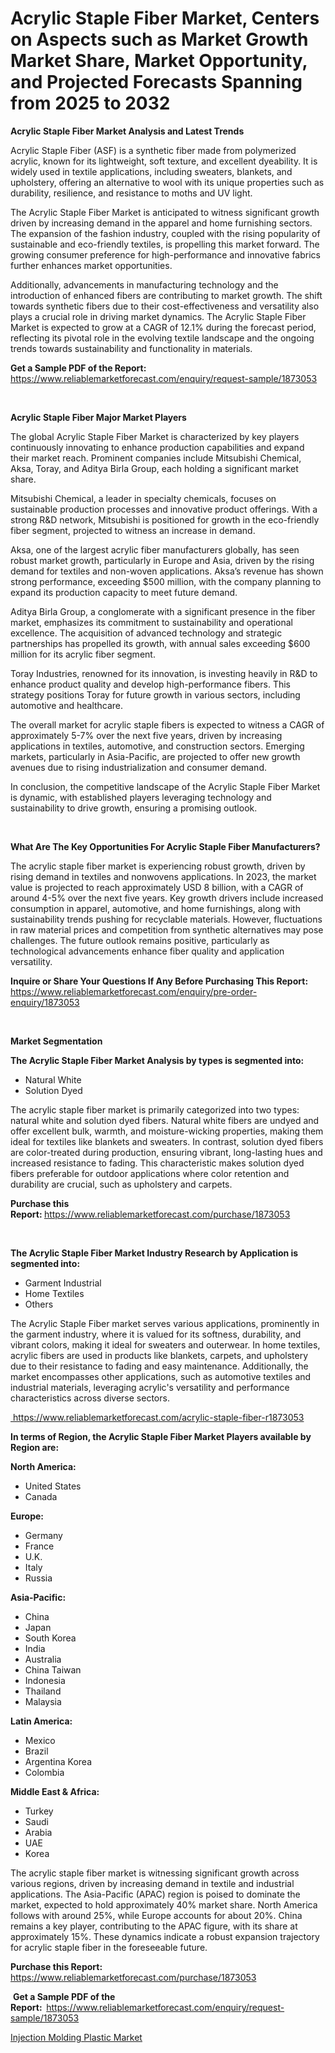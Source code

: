 <p><h1>Acrylic Staple Fiber Market, Centers on Aspects such as Market Growth Market Share, Market Opportunity, and Projected Forecasts Spanning from 2025 to 2032</h1></p><p><strong>Acrylic Staple Fiber Market Analysis and Latest Trends</strong></p>
<p><p>Acrylic Staple Fiber (ASF) is a synthetic fiber made from polymerized acrylic, known for its lightweight, soft texture, and excellent dyeability. It is widely used in textile applications, including sweaters, blankets, and upholstery, offering an alternative to wool with its unique properties such as durability, resilience, and resistance to moths and UV light. </p><p>The Acrylic Staple Fiber Market is anticipated to witness significant growth driven by increasing demand in the apparel and home furnishing sectors. The expansion of the fashion industry, coupled with the rising popularity of sustainable and eco-friendly textiles, is propelling this market forward. The growing consumer preference for high-performance and innovative fabrics further enhances market opportunities. </p><p>Additionally, advancements in manufacturing technology and the introduction of enhanced fibers are contributing to market growth. The shift towards synthetic fibers due to their cost-effectiveness and versatility also plays a crucial role in driving market dynamics. The Acrylic Staple Fiber Market is expected to grow at a CAGR of 12.1% during the forecast period, reflecting its pivotal role in the evolving textile landscape and the ongoing trends towards sustainability and functionality in materials.</p></p>
<p><strong>Get a Sample PDF of the Report:&nbsp;</strong> <a href="https://www.reliablemarketforecast.com/enquiry/request-sample/1873053?utm_campaign=2723&utm_medium=2&utm_source=Github&utm_content=ia&utm_term=31032025&utm_id=acrylic-staple-fiber">https://www.reliablemarketforecast.com/enquiry/request-sample/1873053</a></p>
<p>&nbsp;</p>
<p><strong>Acrylic Staple Fiber Major Market Players</strong></p>
<p><p>The global Acrylic Staple Fiber Market is characterized by key players continuously innovating to enhance production capabilities and expand their market reach. Prominent companies include Mitsubishi Chemical, Aksa, Toray, and Aditya Birla Group, each holding a significant market share. </p><p>Mitsubishi Chemical, a leader in specialty chemicals, focuses on sustainable production processes and innovative product offerings. With a strong R&D network, Mitsubishi is positioned for growth in the eco-friendly fiber segment, projected to witness an increase in demand.</p><p>Aksa, one of the largest acrylic fiber manufacturers globally, has seen robust market growth, particularly in Europe and Asia, driven by the rising demand for textiles and non-woven applications. Aksa’s revenue has shown strong performance, exceeding $500 million, with the company planning to expand its production capacity to meet future demand.</p><p>Aditya Birla Group, a conglomerate with a significant presence in the fiber market, emphasizes its commitment to sustainability and operational excellence. The acquisition of advanced technology and strategic partnerships has propelled its growth, with annual sales exceeding $600 million for its acrylic fiber segment.</p><p>Toray Industries, renowned for its innovation, is investing heavily in R&D to enhance product quality and develop high-performance fibers. This strategy positions Toray for future growth in various sectors, including automotive and healthcare.</p><p>The overall market for acrylic staple fibers is expected to witness a CAGR of approximately 5-7% over the next five years, driven by increasing applications in textiles, automotive, and construction sectors. Emerging markets, particularly in Asia-Pacific, are projected to offer new growth avenues due to rising industrialization and consumer demand.</p><p>In conclusion, the competitive landscape of the Acrylic Staple Fiber Market is dynamic, with established players leveraging technology and sustainability to drive growth, ensuring a promising outlook.</p></p>
<p>&nbsp;</p>
<p><strong>What Are The Key Opportunities For Acrylic Staple Fiber Manufacturers?</strong></p>
<p><p>The acrylic staple fiber market is experiencing robust growth, driven by rising demand in textiles and nonwovens applications. In 2023, the market value is projected to reach approximately USD 8 billion, with a CAGR of around 4-5% over the next five years. Key growth drivers include increased consumption in apparel, automotive, and home furnishings, along with sustainability trends pushing for recyclable materials. However, fluctuations in raw material prices and competition from synthetic alternatives may pose challenges. The future outlook remains positive, particularly as technological advancements enhance fiber quality and application versatility.</p></p>
<p><strong>Inquire or Share Your Questions If Any Before Purchasing This Report:</strong> <a href="https://www.reliablemarketforecast.com/enquiry/pre-order-enquiry/1873053?utm_campaign=2723&utm_medium=2&utm_source=Github&utm_content=ia&utm_term=31032025&utm_id=acrylic-staple-fiber">https://www.reliablemarketforecast.com/enquiry/pre-order-enquiry/1873053</a></p>
<p>&nbsp;</p>
<p><strong>Market Segmentation</strong></p>
<p><strong>The Acrylic Staple Fiber Market Analysis by types is segmented into:</strong></p>
<p><ul><li>Natural White</li><li>Solution Dyed</li></ul></p>
<p><p>The acrylic staple fiber market is primarily categorized into two types: natural white and solution dyed fibers. Natural white fibers are undyed and offer excellent bulk, warmth, and moisture-wicking properties, making them ideal for textiles like blankets and sweaters. In contrast, solution dyed fibers are color-treated during production, ensuring vibrant, long-lasting hues and increased resistance to fading. This characteristic makes solution dyed fibers preferable for outdoor applications where color retention and durability are crucial, such as upholstery and carpets.</p></p>
<p><strong>Purchase this Report:&nbsp;</strong><a href="https://www.reliablemarketforecast.com/purchase/1873053?utm_campaign=2723&utm_medium=2&utm_source=Github&utm_content=ia&utm_term=31032025&utm_id=acrylic-staple-fiber">https://www.reliablemarketforecast.com/purchase/1873053</a></p>
<p>&nbsp;</p>
<p><strong>The Acrylic Staple Fiber Market Industry Research by Application is segmented into:</strong></p>
<p><ul><li>Garment Industrial</li><li>Home Textiles</li><li>Others</li></ul></p>
<p><p>The Acrylic Staple Fiber market serves various applications, prominently in the garment industry, where it is valued for its softness, durability, and vibrant colors, making it ideal for sweaters and outerwear. In home textiles, acrylic fibers are used in products like blankets, carpets, and upholstery due to their resistance to fading and easy maintenance. Additionally, the market encompasses other applications, such as automotive textiles and industrial materials, leveraging acrylic's versatility and performance characteristics across diverse sectors.</p></p>
<p><a href="https://www.reliablemarketforecast.com/acrylic-staple-fiber-r1873053?utm_campaign=2723&utm_medium=2&utm_source=Github&utm_content=ia&utm_term=31032025&utm_id=acrylic-staple-fiber">&nbsp;https://www.reliablemarketforecast.com/acrylic-staple-fiber-r1873053</a></p>
<p><strong>In terms of Region, the Acrylic Staple Fiber Market Players available by Region are:</strong></p>
<p>
    <p> <strong> North America: </strong>
        <ul>
            <li>United States</li>
            <li>Canada</li>
        </ul>
        </p> 
    <p> <strong> Europe: </strong>
        <ul>
            <li>Germany</li>
            <li>France</li>
            <li>U.K.</li>
            <li>Italy</li>
            <li>Russia</li>
        </ul>
        </p> 
    <p> <strong> Asia-Pacific: </strong>
        <ul>
            <li>China</li>
            <li>Japan</li>
            <li>South Korea</li>
            <li>India</li>
            <li>Australia</li>
            <li>China Taiwan</li>
            <li>Indonesia</li>
            <li>Thailand</li>
            <li>Malaysia</li>
        </ul>
        </p> 
    <p> <strong> Latin America: </strong>
        <ul>
            <li>Mexico</li>
            <li>Brazil</li>
            <li>Argentina Korea</li>
            <li>Colombia</li>
        </ul>
        </p> 
    <p> <strong> Middle East & Africa: </strong>
        <ul>
            <li>Turkey</li>
            <li>Saudi</li>
            <li>Arabia</li>
            <li>UAE</li>
            <li>Korea</li>
        </ul>
    </p>
    </p>
<p><p>The acrylic staple fiber market is witnessing significant growth across various regions, driven by increasing demand in textile and industrial applications. The Asia-Pacific (APAC) region is poised to dominate the market, expected to hold approximately 40% market share. North America follows with around 25%, while Europe accounts for about 20%. China remains a key player, contributing to the APAC figure, with its share at approximately 15%. These dynamics indicate a robust expansion trajectory for acrylic staple fiber in the foreseeable future.</p></p>
<p><strong>Purchase this Report: </strong><a href="https://www.reliablemarketforecast.com/purchase/1873053?utm_campaign=2723&utm_medium=2&utm_source=Github&utm_content=ia&utm_term=31032025&utm_id=acrylic-staple-fiber">https://www.reliablemarketforecast.com/purchase/1873053</a></p>
<p>&nbsp;<strong>Get a Sample PDF of the Report:&nbsp;&nbsp;</strong><a href="https://www.reliablemarketforecast.com/enquiry/request-sample/1873053?utm_campaign=2723&utm_medium=2&utm_source=Github&utm_content=ia&utm_term=31032025&utm_id=acrylic-staple-fiber">https://www.reliablemarketforecast.com/enquiry/request-sample/1873053</a></p>
<p><strong></strong></p>
<p><p><a href="https://github.com/ulyssacrayne00231/Market-Research-Report-List-1/blob/main/injection-molding-plastic-market.md?utm_campaign=2723&utm_medium=2&utm_source=Github&utm_content=ia&utm_term=31032025&utm_id=acrylic-staple-fiber">Injection Molding Plastic Market</a></p></p>